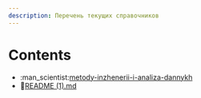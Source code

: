 ```yaml
---
description: Перечень текущих справочников
---
```


# Contents

* :man\_scientist:[metody-inzhenerii-i-analiza-dannykh](metody-inzhenerii-i-analiza-dannykh/ "mention")
* :elephant:[README (1).md](<README (1).md> "mention")

